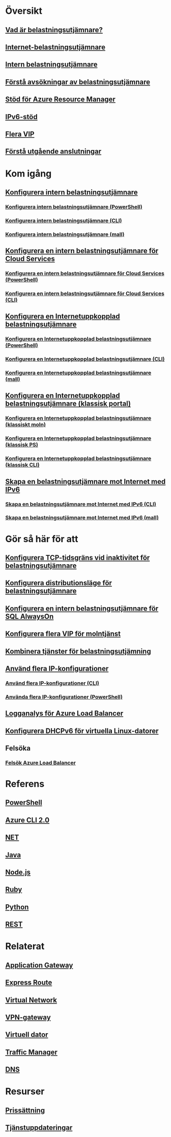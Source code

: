 # Översikt
## [Vad är belastningsutjämnare?](load-balancer-overview.md)
## [Internet-belastningsutjämnare](load-balancer-internet-overview.md)
## [Intern belastningsutjämnare](load-balancer-internal-overview.md)
## [Förstå avsökningar av belastningsutjämnare](load-balancer-custom-probe-overview.md)
## [Stöd för Azure Resource Manager](load-balancer-arm.md)
## [IPv6-stöd](load-balancer-ipv6-overview.md)
## [Flera VIP](load-balancer-multivip-overview.md)
## [Förstå utgående anslutningar](load-balancer-outbound-connections.md)

# Kom igång

## [Konfigurera intern belastningsutjämnare](load-balancer-get-started-ilb-arm-portal.md)
### [Konfigurera intern belastningsutjämnare (PowerShell)](load-balancer-get-started-ilb-arm-ps.md)
### [Konfigurera intern belastningsutjämnare (CLI)](load-balancer-get-started-ilb-arm-cli.md)
### [Konfigurera intern belastningsutjämnare (mall)](load-balancer-get-started-ilb-arm-template.md)

## [Konfigurera en intern belastningsutjämnare för Cloud Services](load-balancer-get-started-ilb-classic-cloud.md)
### [Konfigurera en intern belastningsutjämnare för Cloud Services (PowerShell)](load-balancer-get-started-ilb-classic-ps.md)
### [Konfigurera en intern belastningsutjämnare för Cloud Services (CLI)](load-balancer-get-started-ilb-classic-cli.md)

## [Konfigurera en Internetuppkopplad belastningsutjämnare](load-balancer-get-started-internet-portal.md)
### [Konfigurera en Internetuppkopplad belastningsutjämnare (PowerShell)](load-balancer-get-started-internet-arm-ps.md)
### [Konfigurera en Internetuppkopplad belastningsutjämnare (CLI)](load-balancer-get-started-internet-arm-cli.md)
### [Konfigurera en Internetuppkopplad belastningsutjämnare (mall)](load-balancer-get-started-internet-arm-template.md)

## [Konfigurera en Internetuppkopplad belastningsutjämnare (klassisk portal)](load-balancer-get-started-internet-classic-portal.md)
### [Konfigurera en Internetuppkopplad belastningsutjämnare (klassiskt moln)](load-balancer-get-started-internet-classic-cloud.md)
### [Konfigurera en Internetuppkopplad belastningsutjämnare (klassisk PS)](load-balancer-get-started-internet-classic-ps.md)
### [Konfigurera en Internetuppkopplad belastningsutjämnare (klassisk CLI)](load-balancer-get-started-internet-classic-cli.md)

## [Skapa en belastningsutjämnare mot Internet med IPv6](load-balancer-ipv6-internet-ps.md)
### [Skapa en belastningsutjämnare mot Internet med IPv6 (CLI)](load-balancer-ipv6-internet-cli.md)
### [Skapa en belastningsutjämnare mot Internet med IPv6 (mall)](load-balancer-ipv6-internet-template.md)

# Gör så här för att
## [Konfigurera TCP-tidsgräns vid inaktivitet för belastningsutjämnare](load-balancer-tcp-idle-timeout.md)
## [Konfigurera distributionsläge för belastningsutjämnare](load-balancer-distribution-mode.md)
## [Konfigurera en intern belastningsutjämnare för SQL AlwaysOn](load-balancer-configure-sqlao.md)
## [Konfigurera flera VIP för molntjänst](load-balancer-multivip.md)
## [Kombinera tjänster för belastningsutjämning](../traffic-manager/traffic-manager-load-balancing-azure.md?toc=%2fazure%2fload-balancer%2ftoc.json)
## [Använd flera IP-konfigurationer](load-balancer-multiple-ip.md)
### [Använd flera IP-konfigurationer (CLI)](load-balancer-multiple-ip-cli.md)
### [Använda flera IP-konfigurationer (PowerShell)](load-balancer-multiple-ip-powershell.md)
## [Logganalys för Azure Load Balancer](load-balancer-monitor-log.md)
## [Konfigurera DHCPv6 för virtuella Linux-datorer](load-balancer-ipv6-for-linux.md)
## Felsöka
### [Felsök Azure Load Balancer](load-balancer-troubleshoot.md)

# Referens
## [PowerShell](/powershell/resourcemanager/azurerm.network/v3.1.0/azurerm.network)
## [Azure CLI 2.0](/cli/azure/network/lb)
## [NET](/dotnet/api/microsoft.azure.management.network.models)
## [Java](/java/api/com.microsoft.azure.management.network)
## [Node.js](http://azure.github.io/azure-sdk-for-node/azure-arm-network/latest/LoadBalancers.html)
## [Ruby](http://www.rubydoc.info/gems/azure_mgmt_network/Azure/ARM/Network/LoadBalancers)
## [Python](http://azure-sdk-for-python.readthedocs.io/en/latest/ref/azure.mgmt.network.operations.html#azure.mgmt.network.operations.LoadBalancersOperations)
## [REST](https://msdn.microsoft.com/library/azure/mt163651.aspx)

# Relaterat
## [Application Gateway](/azure/application-gateway/)
## [Express Route](/azure/expressroute/)
## [Virtual Network](/azure/virtual-network/)
## [VPN-gateway](/azure/vpn-gateway/)
## [Virtuell dator](/azure/virtual-machines/)
## [Traffic Manager](/azure/traffic-manager/)
## [DNS](/azure/dns/)

# Resurser
## [Prissättning](https://azure.microsoft.com/pricing/details/load-balancer/)
## [Tjänstuppdateringar](https://azure.microsoft.com/updates/?product=load-balancer)
